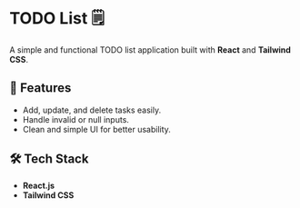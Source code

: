 # TODO List 🗒️  

A simple and functional TODO list application built with **React** and **Tailwind CSS**.  

## 🌟 Features  
- Add, update, and delete tasks easily.  
- Handle invalid or null inputs.
- Clean and simple UI for better usability. 

## 🛠️ Tech Stack  
- **React.js**  
- **Tailwind CSS**  